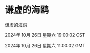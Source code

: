 # 谦虚的海鸥
[谦虚的海鸥](http://219.139.197.74:56308/qxdho/course/base/hotlink/index.php)

2024年 10月 26日 星期六 19:00:02 CST

2024年 10月 26日 星期六 11:00:02 GMT

